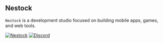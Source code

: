 ## Nestock
`Nestock` is a development studio focused on building mobile apps, games, and web tools.


<a href="https://nestock.pl"><img src="https://img.shields.io/badge/nestock.pl-black?style=for-the-badge&logo=windowsterminal&logoColor=white" alt="Nestock" /></a> <a href="https://discord.gg/"><img src="https://img.shields.io/badge/Discord-black?style=for-the-badge&logo=windowsterminal&logoColor=white" alt="Discord" /></a>
